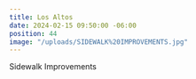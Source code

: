 ```yaml
---
title: Los Altos
date: 2024-02-15 09:50:00 -06:00
position: 44
image: "/uploads/SIDEWALK%20IMPROVEMENTS.jpg"
---
```


Sidewalk Improvements